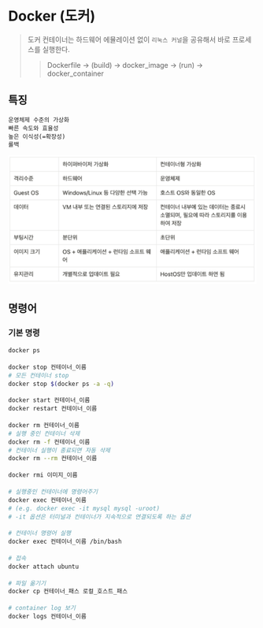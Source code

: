 # Docker (도커)

> 도커 컨테이너는 하드웨어 에뮬레이션 없이 `리눅스 커널`을 공유해서 바로 프로세스를 실행한다.
>
> > Dockerfile -> (build) -> docker_image -> (run) -> docker_container

## 특징

```txt
운영체제 수준의 가상화
빠른 속도와 효율성
높은 이식성(=확장성)
롤백
```

![](./img/hypervisor&container.png)

## 명령어

### 기본 명령

```bash
docker ps

docker stop 컨테이너_이름
# 모든 컨테이너 stop
docker stop $(docker ps -a -q)

docker start 컨테이너_이름
docker restart 컨테이너_이름

docker rm 컨테이너_이름
# 실행 중인 컨테이너 삭제
docker rm -f 컨테이너_이름
# 컨테이너 실행이 종료되면 자동 삭제
docker rm --rm 컨테이너_이름

docker rmi 이미지_이름

# 실행중인 컨테이너에 명령어주기
docker exec 컨테이너_이름
# (e.g. docker exec -it mysql mysql -uroot)
# -it 옵션은 터미널과 컨테이너가 지속적으로 연결되도록 하는 옵션

# 컨테이너 명령어 실행
docker exec 컨테이너_이름 /bin/bash

# 접속
docker attach ubuntu

# 파일 옮기기
docker cp 컨테이너_패스 로컬_호스트_패스

# container log 보기
docker logs 컨테이너_이름
```
